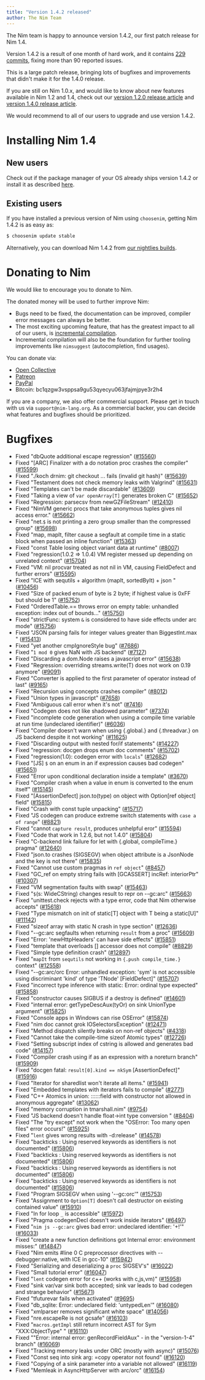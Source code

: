 ```yaml
---
title: "Version 1.4.2 released"
author: The Nim Team
---
```


The Nim team is happy to announce version 1.4.2, our first patch release for
Nim 1.4.

Version 1.4.2 is a result of one month of hard work, and it contains
[229 commits](https://github.com/nim-lang/Nim/compare/v1.4.0...v1.4.2),
fixing more than 90 reported issues.

This is a large patch release, bringing lots of bugfixes and improvements
that didn't make it for the 1.4.0 release.

If you are still on Nim 1.0.x, and would like to know about new features
available in Nim 1.2 and 1.4, check out our
[version 1.2.0 release article](https://nim-lang.org/blog/2020/04/03/version-120-released.html) and
[version 1.4.0 release article](https://nim-lang.org/blog/2020/10/16/version-140-released.html).

We would recommend to all of our users to upgrade and use version 1.4.2.


# Installing Nim 1.4

## New users

Check out if the package manager of your OS already ships version 1.4.2 or
install it as described [here](https://nim-lang.org/install.html).


## Existing users

If you have installed a previous version of Nim using `choosenim`,
getting Nim 1.4.2 is as easy as:

```bash
$ choosenim update stable
```

Alternatively, you can download Nim 1.4.2 from
[our nightlies builds](https://github.com/nim-lang/nightlies/releases/tag/2020-11-30-version-1-4-3fb5157ab1b666a5a5c34efde0f357a82d433d04).



# Donating to Nim

We would like to encourage you to donate to Nim.

The donated money will be used to further improve Nim:
- Bugs need to be fixed, the documentation can be improved, compiler error
  messages can always be better.
- The most exciting upcoming feature, that has the greatest impact to all
  of our users, is [incremental compilation](https://github.com/nim-lang/RFCs/issues/46).
- Incremental compilation will also be the foundation for further tooling
  improvements like `nimsuggest` (autocompletion, find usages).


You can donate via:

* [Open Collective](https://opencollective.com/nim)
* [Patreon](https://www.patreon.com/araq)
* [PayPal](https://www.paypal.com/donate/?hosted_button_id=KYXH3BLJBHZTA)
* Bitcoin: bc1qzgw3vsppsa9gu53qyecyu063jfajmjpye3r2h4

If you are a company, we also offer commercial support.
Please get in touch with us via `support@nim-lang.org`.
As a commercial backer, you can decide what features and bugfixes should
be prioritized.



# Bugfixes

- Fixed "dbQuote additional escape regression"
  ([#15560](https://github.com/nim-lang/Nim/issues/15560))
- Fixed "[ARC] Finalizer with a do notation proc crashes the compiler"
  ([#15599](https://github.com/nim-lang/Nim/issues/15599))
- Fixed "./koch drnim: git checkout ... fails (invalid git hash)"
  ([#15639](https://github.com/nim-lang/Nim/issues/15639))
- Fixed "Testament does not check memory leaks with Valgrind"
  ([#15631](https://github.com/nim-lang/Nim/issues/15631))
- Fixed "Templates can't be made discardable"
  ([#13609](https://github.com/nim-lang/Nim/issues/13609))
- Fixed "Taking a view of `var openArray[T]` generates broken C"
  ([#15652](https://github.com/nim-lang/Nim/issues/15652))
- Fixed "Regression: parsecsv from newGZFileStream"
  ([#12410](https://github.com/nim-lang/Nim/issues/12410))
- Fixed "NimVM generic procs that take anonymous tuples gives nil access error."
  ([#15662](https://github.com/nim-lang/Nim/issues/15662))
- Fixed "net.`$` is not printing a zero group smaller than the compressed group"
  ([#15698](https://github.com/nim-lang/Nim/issues/15698))
- Fixed "map, mapIt, filter cause a segfault at compile time in a static block when passed an inline function"
  ([#15363](https://github.com/nim-lang/Nim/issues/15363))
- Fixed "const Table losing object variant data at runtime"
  ([#8007](https://github.com/nim-lang/Nim/issues/8007))
- Fixed "regression(1.0.2 => 1.0.4) VM register messed up depending on unrelated context"
  ([#15704](https://github.com/nim-lang/Nim/issues/15704))
- Fixed "VM: nil procvar treated as not nil in VM, causing FieldDefect and further errors"
  ([#15595](https://github.com/nim-lang/Nim/issues/15595))
- Fixed "ICE with sequtils + algorithm (mapIt, sortedByIt) + json "
  ([#10456](https://github.com/nim-lang/Nim/issues/10456))
- Fixed "Size of packed enum of byte is 2 byte; if highest value is 0xFF but should be 1"
  ([#15752](https://github.com/nim-lang/Nim/issues/15752))
- Fixed "OrderedTable.== throws error on empty table: unhandled exception: index out of bounds..."
  ([#15750](https://github.com/nim-lang/Nim/issues/15750))
- Fixed "strictFunc: system `&` is considered to have side effects under arc mode"
  ([#15756](https://github.com/nim-lang/Nim/issues/15756))
- Fixed "JSON parsing fails for integer values greater than BiggestInt.max "
  ([#15413](https://github.com/nim-lang/Nim/issues/15413))
- Fixed "yet another cmpIgnoreStyle bug"
  ([#7686](https://github.com/nim-lang/Nim/issues/7686))
- Fixed "`1 mod 0` gives NaN with JS backend"
  ([#7127](https://github.com/nim-lang/Nim/issues/7127))
- Fixed "Discarding a dom.Node raises a javascript error"
  ([#15638](https://github.com/nim-lang/Nim/issues/15638))
- Fixed "Regression: overriding streams.write(T) does not work on 0.19 anymore"
  ([#9091](https://github.com/nim-lang/Nim/issues/9091))
- Fixed "Converter is applied to the first parameter of operator instead of last"
  ([#9165](https://github.com/nim-lang/Nim/issues/9165))
- Fixed "Recursion using concepts crashes compiler"
  ([#8012](https://github.com/nim-lang/Nim/issues/8012))
- Fixed "Union types in javascript"
  ([#7658](https://github.com/nim-lang/Nim/issues/7658))
- Fixed "Ambiguous call error when it's not"
  ([#7416](https://github.com/nim-lang/Nim/issues/7416))
- Fixed "Codegen does not like shadowed parameter"
  ([#7374](https://github.com/nim-lang/Nim/issues/7374))
- Fixed "incomplete code generation when using a compile time variable at run time (undeclared identifier)"
  ([#6036](https://github.com/nim-lang/Nim/issues/6036))
- Fixed "Compiler doesn't warn when using {.global.} and {.threadvar.} on JS backend despite it not working"
  ([#11625](https://github.com/nim-lang/Nim/issues/11625))
- Fixed "Discarding output with nested for/if statements"
  ([#14227](https://github.com/nim-lang/Nim/issues/14227))
- Fixed "regression: docgen drops enum doc comments"
  ([#15702](https://github.com/nim-lang/Nim/issues/15702))
- Fixed "regression(1.0): codegen error with `locals`"
  ([#12682](https://github.com/nim-lang/Nim/issues/12682))
- Fixed "[JS] `$` on an enum in an if expression causes bad codegen"
  ([#15651](https://github.com/nim-lang/Nim/issues/15651))
- Fixed "Error upon conditional declaration inside a template"
  ([#3670](https://github.com/nim-lang/Nim/issues/3670))
- Fixed "Compiler crash when a value in enum is converted to the enum itself"
  ([#15145](https://github.com/nim-lang/Nim/issues/15145))
- Fixed "[AssertionDefect] json.to(type) on object with Option[ref object] field"
  ([#15815](https://github.com/nim-lang/Nim/issues/15815))
- Fixed "Crash with const tuple unpacking"
  ([#15717](https://github.com/nim-lang/Nim/issues/15717))
- Fixed "JS codegen can produce extreme switch statements with `case a of range`"
  ([#8821](https://github.com/nim-lang/Nim/issues/8821))
- Fixed "cannot `capture result`, produces unhelpful eror"
  ([#15594](https://github.com/nim-lang/Nim/issues/15594))
- Fixed "Code that work in 1.2.6, but not 1.4.0"
  ([#15804](https://github.com/nim-lang/Nim/issues/15804))
- Fixed "C-backend link failure for let with {.global, compileTime.} pragma"
  ([#12640](https://github.com/nim-lang/Nim/issues/12640))
- Fixed "json.to crashes (SIGSEGV) when object attribute is a JsonNode and the key is not there"
  ([#15835](https://github.com/nim-lang/Nim/issues/15835))
- Fixed "Cannot use custom pragmas in `ref object`"
  ([#8457](https://github.com/nim-lang/Nim/issues/8457))
- Fixed "GC_ref on empty string fails with [GCASSERT] incRef: interiorPtr"
  ([#10307](https://github.com/nim-lang/Nim/issues/10307))
- Fixed "VM segmentation faults with swap"
  ([#15463](https://github.com/nim-lang/Nim/issues/15463))
- Fixed "`$`(s: WideCString) changes result to repr on --gc:arc"
  ([#15663](https://github.com/nim-lang/Nim/issues/15663))
- Fixed "unittest.check rejects with a type error, code that Nim otherwise accepts"
  ([#15618](https://github.com/nim-lang/Nim/issues/15618))
- Fixed "Type mismatch on init of static[T] object with T being a static[U]"
  ([#11142](https://github.com/nim-lang/Nim/issues/11142))
- Fixed "sizeof array with static N crash in type section"
  ([#12636](https://github.com/nim-lang/Nim/issues/12636))
- Fixed "--gc:arc segfaults when returning `result` from a proc"
  ([#15609](https://github.com/nim-lang/Nim/issues/15609))
- Fixed "Error: 'newHttpHeaders' can have side effects"
  ([#15851](https://github.com/nim-lang/Nim/issues/15851))
- Fixed "template that overloads [] accessor does not compile"
  ([#8829](https://github.com/nim-lang/Nim/issues/8829))
- Fixed "Simple type definition crash"
  ([#12897](https://github.com/nim-lang/Nim/issues/12897))
- Fixed "`mapIt` from `sequtils` not working in `{.push compile_time.}` context"
  ([#12558](https://github.com/nim-lang/Nim/issues/12558))
- Fixed "--gc:arc/orc Error: unhandled exception: 'sym' is not accessible using discriminant 'kind' of type 'TNode' [FieldDefect]"
  ([#15707](https://github.com/nim-lang/Nim/issues/15707))
- Fixed "incorrect type inference with static: Error: ordinal type expected"
  ([#15858](https://github.com/nim-lang/Nim/issues/15858))
- Fixed "constructor causes SIGBUS if a destroy is defined"
  ([#14601](https://github.com/nim-lang/Nim/issues/14601))
- Fixed "internal error: getTypeDescAux(tyOr) on sink UnionType argument"
  ([#15825](https://github.com/nim-lang/Nim/issues/15825))
- Fixed "Console apps in Windows can rise OSError"
  ([#15874](https://github.com/nim-lang/Nim/issues/15874))
- Fixed "nim doc cannot grok IOSelectorsException"
  ([#12471](https://github.com/nim-lang/Nim/issues/12471))
- Fixed "Method dispatch silently breaks on non-ref objects"
  ([#4318](https://github.com/nim-lang/Nim/issues/4318))
- Fixed "Cannot take the compile-time sizeof Atomic types"
  ([#12726](https://github.com/nim-lang/Nim/issues/12726))
- Fixed "Setting subscript index of cstring is allowed and generates bad code"
  ([#14157](https://github.com/nim-lang/Nim/issues/14157))
- Fixed "Compiler crash using if as an expression with a noreturn branch"
  ([#15909](https://github.com/nim-lang/Nim/issues/15909))
- Fixed "docgen fatal: `result[0].kind == nkSym`  [AssertionDefect]"
  ([#15916](https://github.com/nim-lang/Nim/issues/15916))
- Fixed "Iterator for sharedlist won't iterate all items."
  ([#15941](https://github.com/nim-lang/Nim/issues/15941))
- Fixed "Embedded templates with iterators fails to compile"
  ([#2771](https://github.com/nim-lang/Nim/issues/2771))
- Fixed "C++ Atomics in union: ::<unnamed union>::<unnamed struct>::field with constructor not allowed in anonymous aggregate"
  ([#13062](https://github.com/nim-lang/Nim/issues/13062))
- Fixed "memory corruption in tmarshall.nim"
  ([#9754](https://github.com/nim-lang/Nim/issues/9754))
- Fixed "JS backend doesn't handle float->int type conversion "
  ([#8404](https://github.com/nim-lang/Nim/issues/8404))
- Fixed "The "try except" not work when the "OSError: Too many open files" error occurs!"
  ([#15925](https://github.com/nim-lang/Nim/issues/15925))
- Fixed "`lent` gives wrong results with -d:release"
  ([#14578](https://github.com/nim-lang/Nim/issues/14578))
- Fixed "backticks : Using reserved keywords as identifiers is not documented"
  ([#15806](https://github.com/nim-lang/Nim/issues/15806))
- Fixed "backticks : Using reserved keywords as identifiers is not documented"
  ([#15806](https://github.com/nim-lang/Nim/issues/15806))
- Fixed "backticks : Using reserved keywords as identifiers is not documented"
  ([#15806](https://github.com/nim-lang/Nim/issues/15806))
- Fixed "backticks : Using reserved keywords as identifiers is not documented"
  ([#15806](https://github.com/nim-lang/Nim/issues/15806))
- Fixed "Program SIGSEGV when using '--gc:orc'"
  ([#15753](https://github.com/nim-lang/Nim/issues/15753))
- Fixed "Assignment to `Option[T]` doesn't call destructor on existing contained value"
  ([#15910](https://github.com/nim-lang/Nim/issues/15910))
- Fixed "In for loop `_` is accessible"
  ([#15972](https://github.com/nim-lang/Nim/issues/15972))
- Fixed "Pragma codegenDecl doesn't work inside iterators"
  ([#6497](https://github.com/nim-lang/Nim/issues/6497))
- Fixed "`nim js --gc:arc` gives bad error:  undeclared identifier: '+!'"
  ([#16033](https://github.com/nim-lang/Nim/issues/16033))
- Fixed "create a new function definitions got Internal error: environment misses:"
  ([#14847](https://github.com/nim-lang/Nim/issues/14847))
- Fixed "Nim emits #line 0 C preprocessor directives with --debugger:native, with ICE in gcc-10"
  ([#15942](https://github.com/nim-lang/Nim/issues/15942))
- Fixed "Serializing and deserializing a `proc` SIGSEV's"
  ([#16022](https://github.com/nim-lang/Nim/issues/16022))
- Fixed "Small tutorial error"
  ([#16047](https://github.com/nim-lang/Nim/issues/16047))
- Fixed "`lent` codegen error for c++ (works with c,js,vm)"
  ([#15958](https://github.com/nim-lang/Nim/issues/15958))
- Fixed "sink var/var sink both accepted; sink var leads to bad codegen and strange behavior"
  ([#15671](https://github.com/nim-lang/Nim/issues/15671))
- Fixed "tfuturevar fails when activated"
  ([#9695](https://github.com/nim-lang/Nim/issues/9695))
- Fixed "db_sqlite: Error: undeclared field: 'untypedLen'"
  ([#16080](https://github.com/nim-lang/Nim/issues/16080))
- Fixed "xmlparser removes significant white space"
  ([#14056](https://github.com/nim-lang/Nim/issues/14056))
- Fixed "nre.escapeRe is not gcsafe"
  ([#16103](https://github.com/nim-lang/Nim/issues/16103))
- Fixed "`macros.getImpl` still return incorrect AST for Sym "XXX:ObjectType" "
  ([#16110](https://github.com/nim-lang/Nim/issues/16110))
- Fixed ""Error: internal error: genRecordFieldAux" - in the "version-1-4" branch"
  ([#16069](https://github.com/nim-lang/Nim/issues/16069))
- Fixed "Tracking memory leaks under ORC (mostly with async)"
  ([#15076](https://github.com/nim-lang/Nim/issues/15076))
- Fixed "Const seq into sink arg: =copy operator not found"
  ([#16120](https://github.com/nim-lang/Nim/issues/16120))
- Fixed "Copying of a sink parameter into a variable not allowed"
  ([#16119](https://github.com/nim-lang/Nim/issues/16119))
- Fixed "Memleak in AsyncHttpServer with arc/orc"
  ([#16154](https://github.com/nim-lang/Nim/issues/16154))
